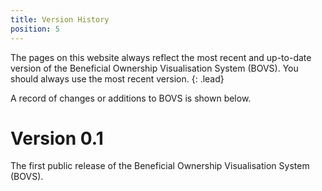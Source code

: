 ```yaml
---
title: Version History
position: 5
---
```


The pages on this website always reflect the most recent and up-to-date version of the Beneficial Ownership Visualisation System (BOVS). You should always use the most recent version.
{: .lead}

A record of changes or additions to BOVS is shown below.

# Version 0.1

The first public release of the Beneficial Ownership Visualisation System (BOVS).